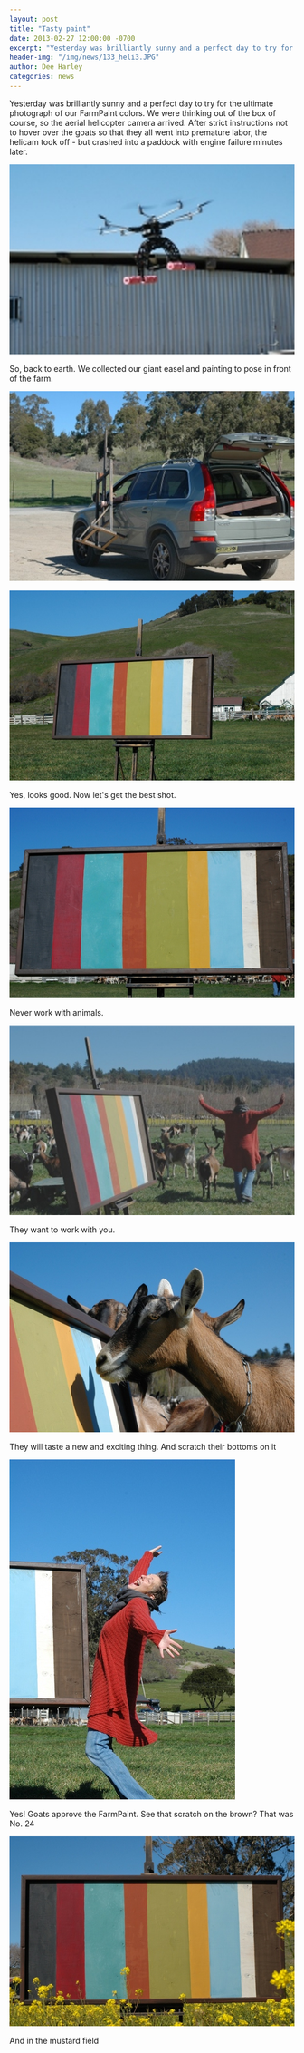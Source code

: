 ```yaml
---
layout: post
title: "Tasty paint"
date: 2013-02-27 12:00:00 -0700
excerpt: "Yesterday was brilliantly sunny and a perfect day to try for the ultimate photograph of our FarmPaint colors. ..."
header-img: "/img/news/133_heli3.JPG"
author: Dee Harley
categories: news
---
```

Yesterday was brilliantly sunny and a perfect day to try for the
ultimate photograph of our FarmPaint colors. We were thinking out of
the box of course, so the aerial helicopter camera arrived. After
strict instructions not to hover over the goats so that they all went
into premature labor, the helicam took off - but crashed into a
paddock with engine failure minutes later.

![image](/img/news/133_heli3.JPG)

So, back to earth. We collected our giant easel and painting to pose
in front of the farm.

![image](/img/news/133_paint11.JPG)

![image](/img/news/133_paint9.JPG)

Yes, looks good. Now let's get the best shot.

![image](/img/news/133_paint5.JPG)

Never work with animals.

![image](/img/news/133_paint8.JPG)

They want to work with you.

![image](/img/news/133_paint4.JPG)

They will taste a new and exciting thing. And scratch their bottoms on
it

![image](/img/news/133_paint6.JPG)

Yes! Goats approve the FarmPaint. See that scratch on the brown? That
was No. 24

![image](/img/news/133_paint2.JPG)

And in the mustard field

